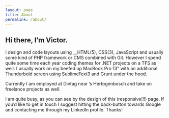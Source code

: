 ```yaml
---
layout: page
title: About
permalink: /about/
---
```


## Hi there, I’m Victor. ##

I design and code layouts using __HTML(5), CSS(3), JavaScript and usually some kind of PHP framework or CMS combined with Git. However I spend quite some time each year coding themes for .NET projects on a TFS as well. I usually work on my beefed up MacBook Pro 13" with an additional Thunderbold screen using SublimeText3 and Grunt under the hood.

Currently I am employed at Divtag near ’s Hertogenbosch and take on freelance projects as well.

I am quite busy, as you can see by the design of this (responsive!!!) page. If you’d like to get in touch I suggest hitting the back-button towards Google and contacting me through my LinkedIn profile. Thanks!